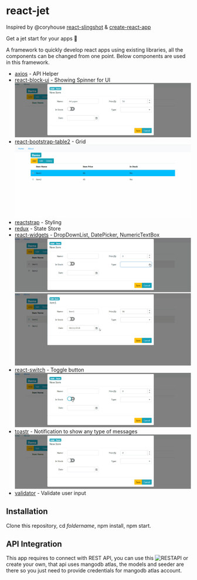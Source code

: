 # react-jet

Inspired by @coryhouse [react-slingshot](https://github.com/coryhouse/react-slingshot) & [create-react-app](https://github.com/facebook/create-react-app)

Get a jet start for your apps :rocket:

A framework to quickly develop react apps using existing libraries, all the components can be changed from one point. Below components are used in this framework.

- [axios](https://github.com/axios/axios) - API Helper
- [react-block-ui](https://github.com/Availity/react-block-ui) - Showing Spinner for UI
 ![spinners](https://github.com/asifsha/react-jet/blob/master/demo/spinner.gif)
- [react-bootstrap-table2](https://github.com/react-bootstrap-table/react-bootstrap-table2) - Grid
![Grid and Popup](https://github.com/asifsha/react-jet/blob/master/demo/Gridpopup.gif)
- [reactstrap](https://github.com/reactstrap/reactstrap) - Styling
- [redux](https://github.com/reduxjs/redux) - State Store
- [react-widgets](https://github.com/jquense/react-widgets) - DropDownList, DatePicker, NumericTextBox
![DropDown](https://github.com/asifsha/react-jet/blob/master/demo/Dropdown.gif)
![Datetimepicker](https://github.com/asifsha/react-jet/blob/master/demo/Datetimepicker.gif)
- [react-switch](https://github.com/markusenglund/react-switch) - Toggle button
![switch](https://github.com/asifsha/react-jet/blob/master/demo/toggle.gif)
- [toastr](https://github.com/CodeSeven/toastr) - Notification to show any type of messages
![toastr](https://github.com/asifsha/react-jet/blob/master/demo/toastr.gif)
- [validator](https://github.com/chriso/validator.js) - Validate user input

## Installation 
Clone this repository, cd *foldername*, npm install, npm start.

## API Integration
This app requires to connect with REST API, you can use this ![RESTAPI](https://github.com/asifsha/react-jet-api) or create your own, that api uses mangodb atlas, the models and seeder are there so you just need to provide credentials for mangodb atlas account.

 
